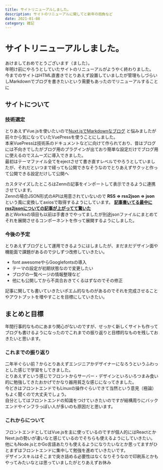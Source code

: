 ```yaml
---
title: サイトリニューアルしました。
description: サイトのリニューアルに関してと新年の抱負など
date: 2021-01-08
category: 雑記
---
```


# サイトリニューアルしました。
あけましておめでとうございます（ました）。  
年明け前にやろうとしていたサイトのリニューアルがようやく終わりました。  
今までのサイトはHTML直書きでとりあえず設置していましたが管理もしづらいしMarkdownでブログを書きたいという需要もあったのでリニューアルすることに  

## サイトについて

### 技術選定
とりあえずVue.jsを使いたいので[Nuxt.jsでMarkdownなブログ](https://nyanshiba.com/blog/nuxtjs-markdown-heroku) と悩みましたが前々から気になっていたVuePressを使うことにしました。  
本来VuePressは技術系のドキュメントなどに向けて作られており、昔はブログには不向きでしたがブログ用のプラグインが出ており簡単な設定だけでブログ用に使えるのでスムーズに導入できました。  
最初はテーマファイル全てをejectさせて書き直すレベルでやろうとしていましたが、それだといつまで経っても公開できなそうなのでとりあえずサクッと作って公開できる設定だけして公開へ

カスタマイズしたところはZennの記事をインポートして表示できるように連携させています。  
Zennの場合JSON形式のAPIは用意されていないので **RSS => rss2json => json** という風に変換してaxiosで取得するようにしています。
**[記事書いてる最中にrss2jsonについての記事が上がってて驚いた](https://zenn.dev/phi/articles/js-fetch-rss-feed-as-json)**  
あとWorksの項目も以前は手書きでやってましたが別途jsonファイルにまとめてそれを展開させるコンポーネントを作って展開するようにしました。  

### 今後の予定
とりあえずブログとして運用できるようにはしましたが、まだまだデザイン面や機能面で課題があるので少しずつ改修していきたい。
- font awesomeやらGooglefontsの導入
- テーマの設定が初期状態なので変更したい
- ブログの一覧ページの情報整理など
- 他にも公開してから不具合おきてくるはずなのでその修正

記事に関しても書いていきたいポエム的なものがあるのでそれを完成させることやアウトプットを増やすことを目標にしていきたい。

## まとめと目標
年間行事的なものにあまり関心がないのですが、せっかく新しくサイトも作ってブログも書けるようになったのでこれまでの振り返りと目標的なものを残しておきたいと思います。  

### これまでの振り返り
二年半ぐらい前？からとりあえずエンジニアかデザイナーになろうというふわっとした感じで学習をしてきました。  
とりあえずという感じでフロントからサーバー・デザインといろいろつまみ食い的に勉強してきたおかげでかなり器用貧乏な感じになってきました。  
今どきはフロントエンドでもLinuxの操作ぐらいできて当然という意見（極論）もよく聞くので大丈夫でしょう。  
自分としてはフロントエンドの知識をつけていきたいのですが結構周りにバックエンドやインフラっぽい人が多いのも原因だと思います。  

### これからについて
フロントエンドとしてはVue.jsを主に使っているのですが個人的にはReactとかNext.jsの勢いが凄いなと感じているのでそちらも使えるようにしていきたい。  
他にもNode.jsとかGo言語あたりも使えるようになりたいなとか思ってますがひとまずはフロントエンドに集中して勉強を進めていきたいです。  
デザインスキルはそこまで突き詰める必要性はなくなりそうなので印刷系とかもやってみたいなとは思っていましたがとりあえずお休み  